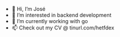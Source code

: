 - 👋 Hi, I’m José
- 👀 I’m interested in backend development
- 🌱 I’m currently working with go
- 📫 Check out my CV @ tinurl.com/hetfdex

<!---
hetfdex/hetfdex is a ✨ special ✨ repository because its `README.md` (this file) appears on your GitHub profile.
You can click the Preview link to take a look at your changes.
--->

